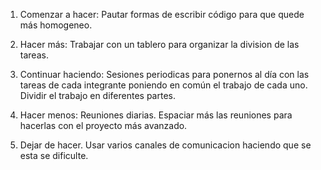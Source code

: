 1. Comenzar a hacer:
Pautar formas de escribir código para que quede más homogeneo.

2. Hacer más:
Trabajar con un tablero para organizar la division de las tareas.

3. Continuar haciendo:
Sesiones periodicas para ponernos al día con las tareas de cada integrante poniendo en común el
trabajo de cada uno.
Dividir el trabajo en diferentes partes.

4. Hacer menos:
Reuniones diarias. Espaciar más las reuniones para hacerlas con el proyecto más avanzado.

5. Dejar de hacer.
Usar varios canales de comunicacion haciendo que se esta se dificulte.